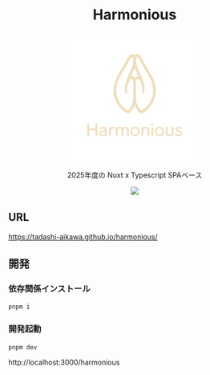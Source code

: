<div align="center">
    <h1>Harmonious</h1>
    <img src="./public/logo.webp" width="256" />
    <p>
    <div>2025年度の Nuxt x Typescript SPAベース</div>
    </p>
    <img src="https://img.shields.io/github/license/mashape/apistatus.svg" />
</div>

## URL

https://tadashi-aikawa.github.io/harmonious/

## 開発

### 依存関係インストール

```bash
pnpm i
```

### 開発起動

```bash
pnpm dev
```

http://localhost:3000/harmonious

